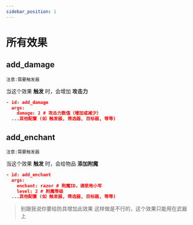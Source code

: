 ```yaml
---
sidebar_position: 1
---
```


# 所有效果

## add_damage

`注意:需要触发器`

当这个效果 **触发** 时，会增加 **攻击力**

```json
- id: add_damage
  args:
    damage: 2 # 攻击力数值（增加或减少）
  ...其他配置 (如 触发器, 筛选器, 目标器, 等等)
```

## add_enchant

`注意:需要触发器`

当这个效果 **触发** 时，会给物品 **添加附魔**

```json
- id: add_enchant
  args:
    enchant: razor # 附魔ID，请使用小写
    level: 2 # 附魔等级
  ...其他配置 (如 触发器, 筛选器, 目标器, 等等)
```

> 别跟我说你要给防具增加此效果
> 这样做是不行的，这个效果只能用在武器上







